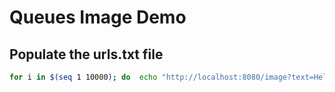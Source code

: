 # Queues Image Demo



## Populate the urls.txt file


```bash
for i in $(seq 1 10000); do  echo "http://localhost:8080/image?text=Hello$i${RANDOM}-${RANDOM}"; done > ./urls.txt
```